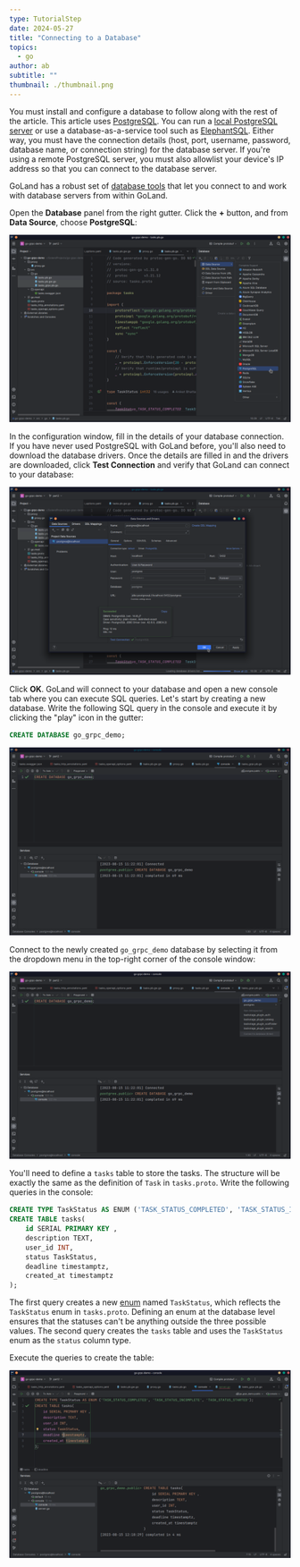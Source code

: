```yaml
---
type: TutorialStep
date: 2024-05-27
title: "Connecting to a Database"
topics:
  - go
author: ab
subtitle: ""
thumbnail: ./thumbnail.png
---
```


You must install and configure a database to follow along with the rest of the article. This article uses [PostgreSQL](https://www.postgresql.org/). You can run a [local PostgreSQL server](https://www.postgresql.org/download/) or use a database-as-a-service tool such as [ElephantSQL](https://www.elephantsql.com/). Either way, you must have the connection details (host, port, username, password, database name, or connection string) for the database server. If you're using a remote PostgreSQL server, you must also allowlist your device's IP address so that you can connect to the database server.

GoLand has a robust set of [database tools](https://www.jetbrains.com/help/go/relational-databases.html) that let you connect to and work with database servers from within GoLand.

Open the **Database** panel from the right gutter. Click the **+** button, and from **Data Source**, choose **PostgreSQL**:

![Choosing the database type](./images/1.png)

In the configuration window, fill in the details of your database connection. If you have never used PostgreSQL with GoLand before, you'll also need to download the database drivers. Once the details are filled in and the drivers are downloaded, click **Test Connection** and verify that GoLand can connect to your database:

![The database connection configuration window](./images/2.png)

Click **OK**. GoLand will connect to your database and open a new console tab where you can execute SQL queries. Let's start by creating a new database. Write the following SQL query in the console and execute it by clicking the "play" icon in the gutter:

```sql
CREATE DATABASE go_grpc_demo;
```

![Creating a new database](./images/3.png)

Connect to the newly created `go_grpc_demo` database by selecting it from the dropdown menu in the top-right corner of the console window:

![Choosing the database connection](./images/4.png)

You'll need to define a `tasks` table to store the tasks. The structure will be exactly the same as the definition of `Task` in `tasks.proto`. Write the following queries in the console:

```sql
CREATE TYPE TaskStatus AS ENUM ('TASK_STATUS_COMPLETED', 'TASK_STATUS_INCOMPLETE', 'TASK_STATUS_STARTED');
CREATE TABLE tasks(
    id SERIAL PRIMARY KEY ,
    description TEXT,
    user_id INT,
    status TaskStatus,
    deadline timestamptz,
    created_at timestamptz
);
```

The first query creates a new [enum](https://www.postgresql.org/docs/current/datatype-enum.html) named `TaskStatus`, which reflects the `TaskStatus` enum in `tasks.proto`. Defining an enum at the database level ensures that the statuses can't be anything outside the three possible values. The second query creates the `tasks` table and uses the `TaskStatus` enum as the `status` column type.

Execute the queries to create the table:

![Creating the tasks table](./images/5.png)
